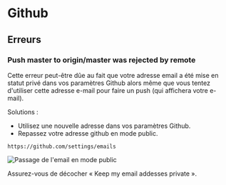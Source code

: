 # Github

## Erreurs

### Push master to origin/master was rejected by remote

Cette erreur peut-être dûe au fait que votre adresse email a été mise en
statut privé dans vos paramètres Github alors même que vous tentez d'utiliser
cette adresse e-mail pour faire un push (qui affichera votre e-mail).

Solutions :

* Utilisez une nouvelle adresse dans vos paramètres Github.
* Repassez votre adresse github en mode public.

```text
https://github.com/settings/emails
```

![Passage de l'email en mode public](images/github_email_public.png "Passage de l'email en mode public")

Assurez-vous de décocher « Keep my email addesses private ».